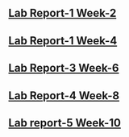 ## [Lab Report-1 Week-2](https://github.com/brian-schodorf/cse15l-lab-reports/blob/main/lab-report-1-week-2.md)
## [Lab Report-1 Week-4](https://github.com/brian-schodorf/cse15l-lab-reports/blob/main/lab-report-2-week-4.md)
## [Lab Report-3 Week-6](https://github.com/brian-schodorf/cse15l-lab-reports/blob/main/lab-report-3-week-6.md)
## [Lab Report-4 Week-8](https://github.com/brian-schodorf/cse15l-lab-reports/blob/main/lab-report-4-week-8.md)
## [Lab report-5 Week-10](https://github.com/brian-schodorf/cse15l-lab-reports/blob/main/lab-report-5-week-10.md)
